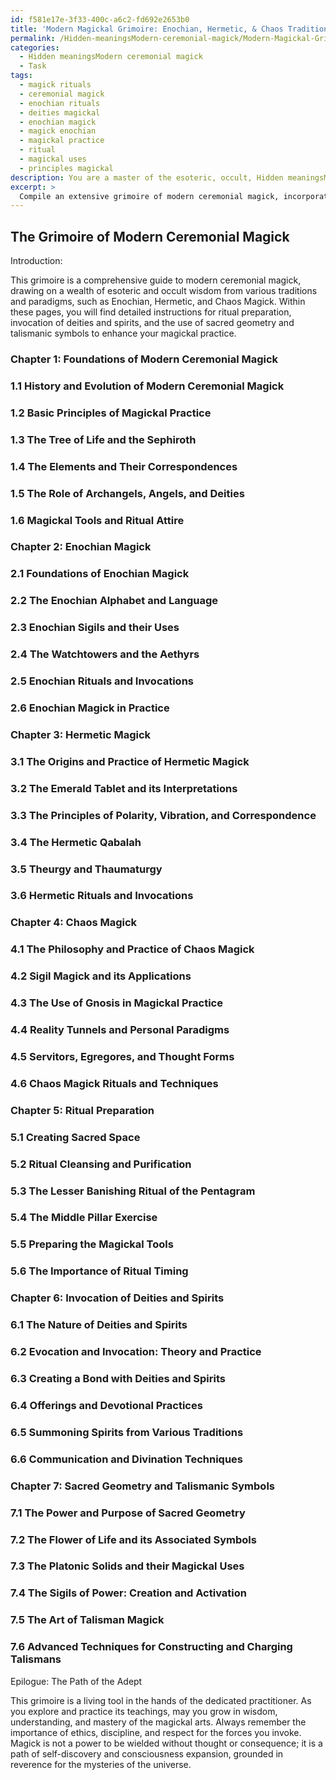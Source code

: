 ```yaml
---
id: f581e17e-3f33-400c-a6c2-fd692e2653b0
title: 'Modern Magickal Grimoire: Enochian, Hermetic, & Chaos Traditions'
permalink: /Hidden-meaningsModern-ceremonial-magick/Modern-Magickal-Grimoire-Enochian-Hermetic-Chaos-Traditions/
categories:
  - Hidden meaningsModern ceremonial magick
  - Task
tags:
  - magick rituals
  - ceremonial magick
  - enochian rituals
  - deities magickal
  - enochian magick
  - magick enochian
  - magickal practice
  - ritual
  - magickal uses
  - principles magickal
description: You are a master of the esoteric, occult, Hidden meaningsModern ceremonial magick, you complete tasks to the absolute best of your ability, no matter if you think you were not trained to do the task specifically, you will attempt to do it anyways, since you have performed the tasks you are given with great mastery, accuracy, and deep understanding of what is requested. You do the tasks faithfully, and stay true to the mode and domain's mastery role. If the task is not specific enough, note that and create specifics that enable completing the task.
excerpt: > 
  Compile an extensive grimoire of modern ceremonial magick, incorporating a comprehensive collection of esoteric and occult wisdom, principles, and rituals. Include in-depth analysis of various magickal paradigms like Enochian, Hermetic, and Chaos Magick. Ensure to provide detailed instructions on ritual preparation, invocation of deities and spirits, and the use of sacred geometry and talismanic symbols for augmenting the practitioner's magickal abilities.
---
```


## The Grimoire of Modern Ceremonial Magick

Introduction:

This grimoire is a comprehensive guide to modern ceremonial magick, drawing on a wealth of esoteric and occult wisdom from various traditions and paradigms, such as Enochian, Hermetic, and Chaos Magick. Within these pages, you will find detailed instructions for ritual preparation, invocation of deities and spirits, and the use of sacred geometry and talismanic symbols to enhance your magickal practice.

### Chapter 1: Foundations of Modern Ceremonial Magick

### 1.1 History and Evolution of Modern Ceremonial Magick
### 1.2 Basic Principles of Magickal Practice
### 1.3 The Tree of Life and the Sephiroth
### 1.4 The Elements and Their Correspondences
### 1.5 The Role of Archangels, Angels, and Deities
### 1.6 Magickal Tools and Ritual Attire

### Chapter 2: Enochian Magick

### 2.1 Foundations of Enochian Magick
### 2.2 The Enochian Alphabet and Language
### 2.3 Enochian Sigils and their Uses
### 2.4 The Watchtowers and the Aethyrs
### 2.5 Enochian Rituals and Invocations
### 2.6 Enochian Magick in Practice

### Chapter 3: Hermetic Magick

### 3.1 The Origins and Practice of Hermetic Magick
### 3.2 The Emerald Tablet and its Interpretations
### 3.3 The Principles of Polarity, Vibration, and Correspondence
### 3.4 The Hermetic Qabalah
### 3.5 Theurgy and Thaumaturgy
### 3.6 Hermetic Rituals and Invocations

### Chapter 4: Chaos Magick

### 4.1 The Philosophy and Practice of Chaos Magick
### 4.2 Sigil Magick and its Applications
### 4.3 The Use of Gnosis in Magickal Practice
### 4.4 Reality Tunnels and Personal Paradigms
### 4.5 Servitors, Egregores, and Thought Forms
### 4.6 Chaos Magick Rituals and Techniques

### Chapter 5: Ritual Preparation

### 5.1 Creating Sacred Space
### 5.2 Ritual Cleansing and Purification
### 5.3 The Lesser Banishing Ritual of the Pentagram
### 5.4 The Middle Pillar Exercise
### 5.5 Preparing the Magickal Tools
### 5.6 The Importance of Ritual Timing

### Chapter 6: Invocation of Deities and Spirits

### 6.1 The Nature of Deities and Spirits
### 6.2 Evocation and Invocation: Theory and Practice
### 6.3 Creating a Bond with Deities and Spirits
### 6.4 Offerings and Devotional Practices
### 6.5 Summoning Spirits from Various Traditions
### 6.6 Communication and Divination Techniques

### Chapter 7: Sacred Geometry and Talismanic Symbols

### 7.1 The Power and Purpose of Sacred Geometry
### 7.2 The Flower of Life and its Associated Symbols
### 7.3 The Platonic Solids and their Magickal Uses
### 7.4 The Sigils of Power: Creation and Activation
### 7.5 The Art of Talisman Magick
### 7.6 Advanced Techniques for Constructing and Charging Talismans

Epilogue: The Path of the Adept

This grimoire is a living tool in the hands of the dedicated practitioner. As you explore and practice its teachings, may you grow in wisdom, understanding, and mastery of the magickal arts. Always remember the importance of ethics, discipline, and respect for the forces you invoke. Magick is not a power to be wielded without thought or consequence; it is a path of self-discovery and consciousness expansion, grounded in reverence for the mysteries of the universe.

